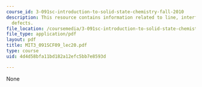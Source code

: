 ```yaml
---
course_id: 3-091sc-introduction-to-solid-state-chemistry-fall-2010
description: This resource contains information related to line, interface and bulk
  defects.
file_location: /coursemedia/3-091sc-introduction-to-solid-state-chemistry-fall-2010/4d4d58bfa11bd182a12efc5bb7e8593d_MIT3_091SCF09_lec20.pdf
file_type: application/pdf
layout: pdf
title: MIT3_091SCF09_lec20.pdf
type: course
uid: 4d4d58bfa11bd182a12efc5bb7e8593d

---
```

None